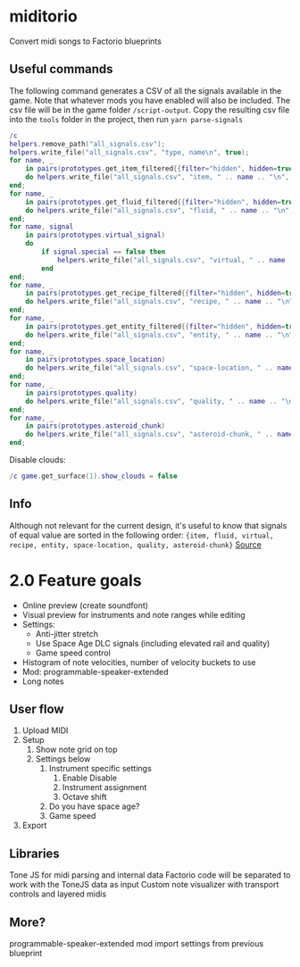 # miditorio

Convert midi songs to Factorio blueprints

## Useful commands

The following command generates a CSV of all the signals available in the game.
Note that whatever mods you have enabled will also be included.
The csv file will be in the game folder `/script-output`.
Copy the resulting csv file into the `tools` folder in the project, then run `yarn parse-signals`

```lua
/c
helpers.remove_path("all_signals.csv");
helpers.write_file("all_signals.csv", "type, name\n", true);
for name, _
    in pairs(prototypes.get_item_filtered{{filter="hidden", hidden=true, invert=true}})
    do helpers.write_file("all_signals.csv", "item, " .. name .. "\n", true);
end;
for name, _
    in pairs(prototypes.get_fluid_filtered{{filter="hidden", hidden=true, invert=true}})
    do helpers.write_file("all_signals.csv", "fluid, " .. name .. "\n", true);
end;
for name, signal
    in pairs(prototypes.virtual_signal)
    do
        if signal.special == false then
            helpers.write_file("all_signals.csv", "virtual, " .. name .. "\n", true);
        end
end;
for name, _
    in pairs(prototypes.get_recipe_filtered{{filter="hidden", hidden=true, invert=true}})
    do helpers.write_file("all_signals.csv", "recipe, " .. name .. "\n", true);
end;
for name, _
    in pairs(prototypes.get_entity_filtered{{filter="hidden", hidden=true, invert=true}})
    do helpers.write_file("all_signals.csv", "entity, " .. name .. "\n", true);
end;
for name, _
    in pairs(prototypes.space_location)
    do helpers.write_file("all_signals.csv", "space-location, " .. name .. "\n", true);
end;
for name, _
    in pairs(prototypes.quality)
    do helpers.write_file("all_signals.csv", "quality, " .. name .. "\n", true);
end;
for name, _
    in pairs(prototypes.asteroid_chunk)
    do helpers.write_file("all_signals.csv", "asteroid-chunk, " .. name .. "\n", true);
end;
```

Disable clouds:

```lua
/c game.get_surface(1).show_clouds = false
```

## Info

Although not relevant for the current design, it's useful to know that signals of
equal value are sorted in the following order:
`{item, fluid, virtual, recipe, entity, space-location, quality, asteroid-chunk}`
[Source](https://discord.com/channels/1214952937613295676/1285467033357516850/1289178384890593400)

# 2.0 Feature goals

- Online preview (create soundfont)
- Visual preview for instruments and note ranges while editing
- Settings:
  - Anti-jitter stretch
  - Use Space Age DLC signals (including elevated rail and quality)
  - Game speed control
- Histogram of note velocities, number of velocity buckets to use
- Mod: programmable-speaker-extended
- Long notes

## User flow

1. Upload MIDI
2. Setup
   1. Show note grid on top
   2. Settings below
      1. Instrument specific settings
         1. Enable Disable
         2. Instrument assignment
         3. Octave shift
      2. Do you have space age?
      3. Game speed
3. Export

## Libraries

Tone JS for midi parsing and internal data
Factorio code will be separated to work with the ToneJS data as input
Custom note visualizer with transport controls and layered midis

## More?

programmable-speaker-extended mod
import settings from previous blueprint
